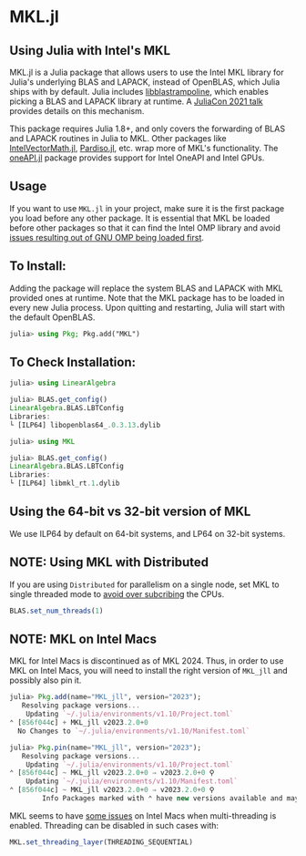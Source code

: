 # MKL.jl

## Using Julia with Intel's MKL

MKL.jl is a Julia package that allows users to use the Intel MKL library for Julia's underlying BLAS and LAPACK, instead of OpenBLAS, which Julia ships with by default. Julia includes [libblastrampoline](https://github.com/staticfloat/libblastrampoline), which enables picking a BLAS and LAPACK library at runtime. A [JuliaCon 2021 talk](https://www.youtube.com/watch?v=t6hptekOR7s) provides details on this mechanism. 

This package requires Julia 1.8+, and only covers the forwarding of BLAS and LAPACK routines in Julia to MKL. Other packages like [IntelVectorMath.jl](https://github.com/JuliaMath/IntelVectorMath.jl), [Pardiso.jl](https://github.com/JuliaSparse/Pardiso.jl), etc. wrap more of MKL's functionality. The [oneAPI.jl](https://github.com/JuliaGPU/oneAPI.jl) package provides support for Intel OneAPI and Intel GPUs.

## Usage

If you want to use `MKL.jl` in your project, make sure it is the first package you load before any other package. It is essential that MKL be loaded before other packages so that it can find the Intel OMP library and avoid [issues resulting out of GNU OMP being loaded first](https://github.com/JuliaPackaging/BinaryBuilder.jl/issues/700).

## To Install:

Adding the package will replace the system BLAS and LAPACK with MKL provided ones at runtime. Note that the MKL package has to be loaded in every new Julia process. Upon quitting and restarting, Julia will start with the default OpenBLAS.
```julia
julia> using Pkg; Pkg.add("MKL")
```

## To Check Installation:

```julia
julia> using LinearAlgebra

julia> BLAS.get_config()
LinearAlgebra.BLAS.LBTConfig
Libraries: 
└ [ILP64] libopenblas64_.0.3.13.dylib

julia> using MKL

julia> BLAS.get_config()
LinearAlgebra.BLAS.LBTConfig
Libraries: 
└ [ILP64] libmkl_rt.1.dylib
```

## Using the 64-bit vs 32-bit version of MKL

We use ILP64 by default on 64-bit systems, and LP64 on 32-bit systems.

## NOTE: Using MKL with Distributed

If you are using `Distributed` for parallelism on a single node, set MKL to single threaded mode to [avoid over subcribing](https://github.com/JuliaLinearAlgebra/MKL.jl/issues/122) the CPUs. 

```julia
BLAS.set_num_threads(1)
```

## NOTE: MKL on Intel Macs
MKL for Intel Macs is discontinued as of MKL 2024. Thus, in order to use MKL on Intel Macs, you will need to install the right version of `MKL_jll` and possibly also pin it.

```julia
julia> Pkg.add(name="MKL_jll", version="2023");
   Resolving package versions...
    Updating `~/.julia/environments/v1.10/Project.toml`
⌃ [856f044c] + MKL_jll v2023.2.0+0
  No Changes to `~/.julia/environments/v1.10/Manifest.toml`

julia> Pkg.pin(name="MKL_jll", version="2023");
   Resolving package versions...
    Updating `~/.julia/environments/v1.10/Project.toml`
⌃ [856f044c] ~ MKL_jll v2023.2.0+0 ⇒ v2023.2.0+0 ⚲
    Updating `~/.julia/environments/v1.10/Manifest.toml`
⌃ [856f044c] ~ MKL_jll v2023.2.0+0 ⇒ v2023.2.0+0 ⚲
        Info Packages marked with ⌃ have new versions available and may be upgradable.
```

MKL seems to have [some issues](https://github.com/JuliaLinearAlgebra/MKL.jl/issues/129) on Intel Macs when multi-threading is enabled. Threading can be disabled in such cases with:

```julia
MKL.set_threading_layer(THREADING_SEQUENTIAL)
```
